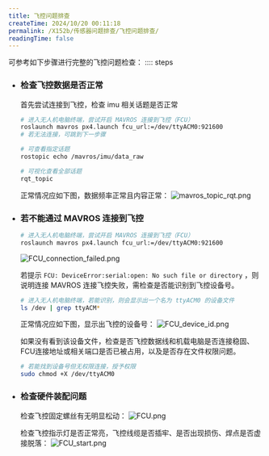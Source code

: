 ```yaml
---
title: 飞控问题排查
createTime: 2024/10/20 00:11:18
permalink: /X152b/传感器问题排查/飞控问题排查/
readingTime: false
---
```


可参考如下步骤进行完整的飞控问题检查：
:::: steps
- ### 检查飞控数据是否正常
    首先尝试连接到飞控，检查 imu 相关话题是否正常

    ```bash
    # 进入无人机电脑终端，尝试开启 MAVROS 连接到飞控（FCU）
    roslaunch mavros px4.launch fcu_url:=/dev/ttyACM0:921600
    # 若无法连接，可跳到下一步骤

    # 可查看指定话题
    rostopic echo /mavros/imu/data_raw

    # 可视化查看全部话题
    rqt_topic
    ```
    正常情况应如下图，数据频率正常且内容正常：
    ![mavros_topic_rqt.png](https://file.emnavi.tech/MEDIA_ASSETS/X152b/mavros_topic_rqt.png)

    <!-- TODO（Derkai）：正常结果如上图所示， mavros 话题详细说明可参考下表： -->
- ### 若不能通过 MAVROS 连接到飞控
    ```bash
    # 进入无人机电脑终端，尝试开启 MAVROS 连接到飞控（FCU）
    roslaunch mavros px4.launch fcu_url:=/dev/ttyACM0:921600
    ```

    ![FCU_connection_failed.png](https://file.emnavi.tech/MEDIA_ASSETS/X152b/FCU_connection_failed.png)

    若提示 `FCU: DeviceError:serial:open: No such file or directory` ，则说明连接 MAVROS 连接飞控失败，需检查是否能识别到飞控设备号。

    ```bash
    # 进入无人机电脑终端，若能识别，则会显示出一个名为 ttyACM0 的设备文件
    ls /dev | grep ttyACM*
    ```
    正常情况应如下图，显示出飞控的设备号：
    ![FCU_device_id.png](https://file.emnavi.tech/MEDIA_ASSETS/X152b/FCU_device_id.png)

    如果没有看到该设备文件，检查是否飞控数据线和机载电脑是否连接稳固、FCU连接地址或相关端口是否已被占用，以及是否存在文件权限问题。
    ```bash
    # 若能找到设备号但无权限连接，授予权限
    sudo chmod +X /dev/ttyACM0
    ```

- ### 检查硬件装配问题
    检查飞控固定螺丝有无明显松动：
    ![FCU.png](https://file.emnavi.tech/MEDIA_ASSETS/X152b/FCU.png)

    检查飞控指示灯是否正常亮，飞控线缆是否插牢、是否出现损伤、焊点是否虚接脱落：
    ![FCU_start.png](https://file.emnavi.tech/MEDIA_ASSETS/X152b/FCU_start.png)